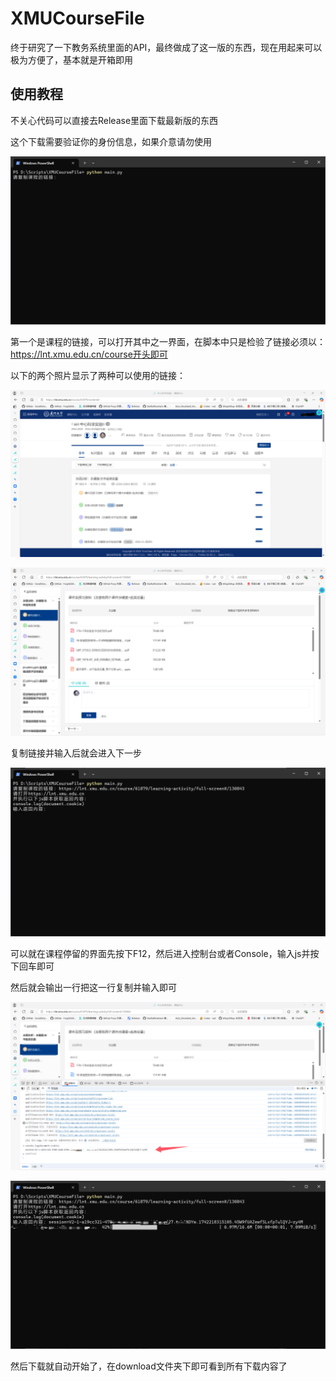 # XMUCourseFile
终于研究了一下教务系统里面的API，最终做成了这一版的东西，现在用起来可以极为方便了，基本就是开箱即用

## 使用教程

不关心代码可以直接去Release里面下载最新版的东西

这个下载需要验证你的身份信息，如果介意请勿使用

![image-20250316212631312](./README.assets/image-20250316212631312.png)

第一个是课程的链接，可以打开其中之一界面，在脚本中只是检验了链接必须以：https://lnt.xmu.edu.cn/course开头即可

以下的两个照片显示了两种可以使用的链接：

![image-20250316212836637](./README.assets/image-20250316212836638.png)

![image-20250316213038373](./README.assets/image-20250316213038373.png)

复制链接并输入后就会进入下一步

![image-20250316213126773](./README.assets/image-20250316213126773.png)

可以就在课程停留的界面先按下F12，然后进入控制台或者Console，输入js并按下回车即可

然后就会输出一行把这一行复制并输入即可

![image-20250316213717338](./README.assets/image-20250316213717338.png)

![image-20250316213359266](./README.assets/image-20250316213359266.png)

然后下载就自动开始了，在download文件夹下即可看到所有下载内容了
